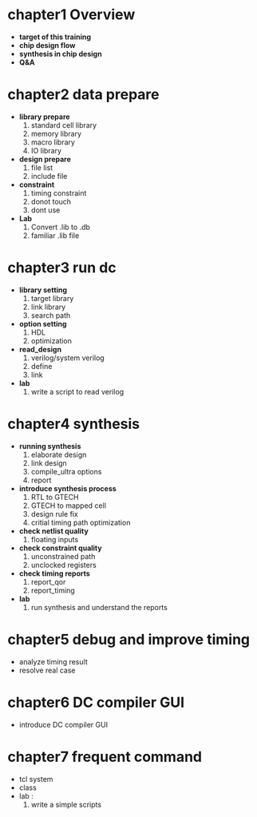 # chapter1 Overview
-  **target of this training**
-  **chip design flow**
-  **synthesis in chip design**
- **Q&A**
# chapter2 data prepare 
- **library prepare**
	1. standard cell library
	2. memory library
	3. macro library
	4. IO library
- **design prepare**
	1. file list
	2. include file
- **constraint**
	1. timing constraint
	2. donot touch
	3. dont use
- **Lab**
	1. Convert .lib to .db
	2. familiar .lib file
# chapter3 run dc
- **library setting**
	1. target library
	2. link library
	3. search path
- **option setting**
	1. HDL
	2. optimization
- **read_design**
	1. verilog/system verilog
	2. define
	3. link
- **lab**
	1. write a script to read verilog

# chapter4 synthesis 
- **running synthesis**
	1. elaborate design
	2. link design
	3. compile_ultra options
	4. report
- **introduce synthesis process**
	1. RTL to GTECH
	2. GTECH to mapped cell
	3. design rule fix
	4. critial timing path optimization
- **check netlist quality**
	1.	floating inputs
- **check constraint quality**
	1. unconstrained path
	2. unclocked registers
- **check timing reports**
	1. report_qor
	2. report_timing
- **lab**
	1. run synthesis and understand the reports
# chapter5 debug and improve timing
- analyze timing result
- resolve real case
# chapter6 DC compiler GUI
- introduce DC compiler GUI	

# chapter7 frequent command
- tcl system
- class
- lab :
	1. write a simple scripts
